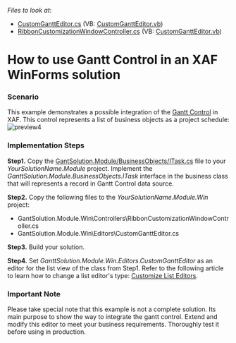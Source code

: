 
*Files to look at*:
* [CustomGanttEditor.cs](./CS/GantSolution.Module.Win/Editors/CustomGanttEditor.cs) (VB: [CustomGanttEditor.vb](./VB/GantSolution.Module.Win/Editors/CustomGanttEditor.vb))
* [RibbonCustomizationWindowController.cs](./CS/GantSolution.Module.Win/Controllers/RibbonCustomizationWindowController.cs) (VB: [CustomGanttEditor.vb](./VB/GantSolution.Module.Win/Controllers/RibbonCustomizationWindowController.vb))

# How to use Gantt Control in an XAF WinForms solution

### Scenario

This example demonstrates a possible integration of the [Gantt Control](https://docs.devexpress.com/WindowsForms/401173/controls-and-libraries/gantt-control/gantt-control) in XAF. This control represents a list of business objects as a project schedule:
![preview4](https://user-images.githubusercontent.com/14300209/80727769-c9d1e300-8b0e-11ea-98e4-45f4731e6c84.png)

### Implementation Steps

**Step1.** Copy the [GantSolution.Module/BusinessObjects/ITask.cs](.CS/GantSolution.Module/BusinessObjects/ITask.cs) file to your *YourSolutionName.Module* project. Implement the *GanttSolution.Module.BusinessObjects.ITask* interface in the business class that will represents a record in Gantt Control data source.

**Step2.** Copy the following files to the *YourSolutionName.Module.Win* project:
  
  - GantSolution.Module.Win\Controllers\RibbonCustomizationWindowController.cs
  - GantSolution.Module.Win\Editors\CustomGanttEditor.cs

**Step3.** Build your solution.

**Step4.** Set *GanttSolution.Module.Win.Editors.CustomGanttEditor* as an editor for the list view of the class from Step1. Refer to the following article to learn how to change a list editor's type: [Customize List Editors](https://docs.devexpress.com/eXpressAppFramework/113189/concepts/ui-construction/list-editors#customize-list-editors).




### Important Note
Please take special note that this example is not a complete solution. Its main purpose to show the way to integrate the gantt control. Extend and modify this editor to meet your business requirements. Thoroughly test it before using in production.
